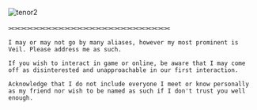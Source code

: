 ![tenor2](https://github.com/user-attachments/assets/898c679c-4c16-48ea-8bf8-a69d25912e73)

⫘⫘⫘⫘⫘⫘⫘⫘⫘⫘⫘⫘⫘⫘⫘⫘⫘⫘⫘⫘⫘⫘⫘⫘⫘⫘
 

    I may or may not go by many aliases, however my most prominent is Veil. Please address me as such.

    If you wish to interact in game or online, be aware that I may come off as disinterested and unapproachable in our first interaction.

    Acknowledge that I do not include everyone I meet or know personally as my friend nor wish to be named as such if I don't trust you well enough.

 
